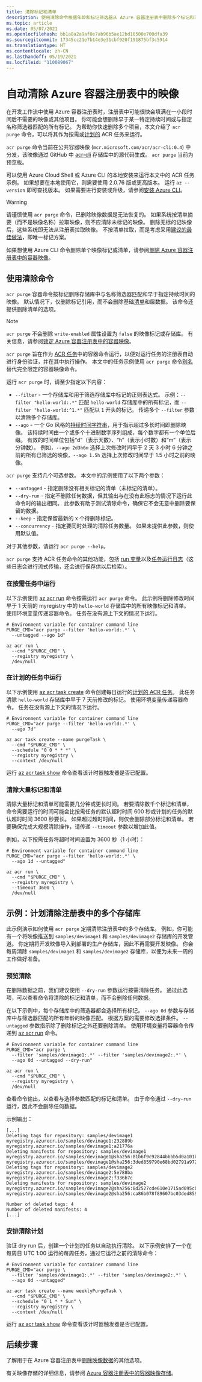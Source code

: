 ```yaml
---
title: 清除标记和清单
description: 使用清除命令根据年龄和标记筛选器从 Azure 容器注册表中删除多个标记和清单，并选择性地安排清除操作计划。
ms.topic: article
ms.date: 05/07/2021
ms.openlocfilehash: bb1a8a2a9af0e7ab96b5ae12bd10500e700dfa39
ms.sourcegitcommit: 17345cc21e7b14e3e31cbf920f191875bf3c5914
ms.translationtype: HT
ms.contentlocale: zh-CN
ms.lasthandoff: 05/19/2021
ms.locfileid: "110089067"
---
```

# <a name="automatically-purge-images-from-an-azure-container-registry"></a>自动清除 Azure 容器注册表中的映像

在开发工作流中使用 Azure 容器注册表时，注册表中可能很快会填满在一小段时间后不需要的映像或其他项目。 你可能会想删除早于某一特定持续时间或与指定名称筛选器匹配的所有标记。 为帮助你快速删除多个项目，本文介绍了 `acr purge` 命令，可以将其作为按需或[计划的](container-registry-tasks-scheduled.md) ACR 任务来运行。 

`acr purge` 命令当前在公共容器映像 (`mcr.microsoft.com/acr/acr-cli:0.4`) 中分发，该映像通过 GitHub 中 [acr-cli](https://github.com/Azure/acr-cli) 存储库中的源代码生成。 `acr purge` 当前为预览版。

可以使用 Azure Cloud Shell 或 Azure CLI 的本地安装来运行本文中的 ACR 任务示例。 如果想要在本地使用它，则需要使用 2.0.76 版或更高版本。 运行 `az --version` 即可查找版本。 如果需要进行安装或升级，请参阅[安装 Azure CLI][azure-cli-install]。 

> [!WARNING]
> 请谨慎使用 `acr purge` 命令，已删除映像数据是无法恢复的。 如果系统按清单摘要（而不是映像名称）拉取映像，则不应清除未标记的映像。 删除无标的记映像后，这些系统即无法从注册表拉取映像。 不按清单拉取，而是考虑采用[建议的最佳做法](container-registry-image-tag-version.md)，即唯一标记方案。

如果想使用 Azure CLI 命令删除单个映像标记或清单，请参阅[删除 Azure 容器注册表中的容器映像](container-registry-delete.md)。

## <a name="use-the-purge-command"></a>使用清除命令

`acr purge` 容器命令按标记删除存储库中与名称筛选器匹配和早于指定持续时间的映像。 默认情况下，仅删除标记引用，而不会删除基础[清单](container-registry-concepts.md#manifest)和层数据。 该命令还提供删除清单的选项。 

> [!NOTE]
> `acr purge` 不会删除 `write-enabled` 属性设置为 `false` 的映像标记或存储库。 有关信息，请参阅[锁定 Azure 容器注册表中的容器映像](container-registry-image-lock.md)。

`acr purge` 旨在作为 [ACR 任务](container-registry-tasks-overview.md)中的容器命令运行，以便对运行任务的注册表自动进行身份验证，并在其中执行操作。 本文中的任务示例使用 `acr purge` 命令[别名](container-registry-tasks-reference-yaml.md#aliases)替代完全限定的容器映像命令。

运行 `acr purge` 时，请至少指定以下内容：

* `--filter` - 一个存储库和用于筛选存储库中标记的正则表达式。 示例：`--filter "hello-world:.*"` 匹配 `hello-world` 存储库中的所有标记，而 `--filter "hello-world:^1.*"` 匹配以 `1` 开头的标记。 传递多个 `--filter` 参数以清除多个存储库。
* `--ago` - 一个 Go 风格的[持续时间字符串](https://golang.org/pkg/time/)，用于指示超过多长时间即删除映像。 该持续时间由一个或多个十进制数字序列组成，每个数字都有一个单位后缀。 有效的时间单位包括“d”（表示天数）、“h”（表示小时数）和“m”（表示分钟数）。 例如，`--ago 2d3h6m` 选择上次修改时间早于 2 天 3 小时 6 分钟之前的所有已筛选的映像，`--ago 1.5h` 选择上次修改时间早于 1.5 小时之前的映像。

`acr purge` 支持几个可选参数。 本文中的示例使用了以下两个参数：

* `--untagged` - 指定删除没有相关标记的清单（未标记的清单）。
* `--dry-run` - 指定不删除任何数据，但其输出与在没有此标志的情况下运行此命令时的输出相同。 此参数有助于测试清除命令，确保它不会无意中删除要保留的数据。
* `--keep` - 指定保留最新的 x 个待删除标记。
* `--concurrency` - 指定要同时处理的清除任务数量。 如果未提供此参数，则使用默认值。

对于其他参数，请运行 `acr purge --help`。 

`acr purge` 支持 ACR 任务命令的其他功能，包括 [run 变量](container-registry-tasks-reference-yaml.md#run-variables)以及[任务运行日志](container-registry-tasks-logs.md)（这些日志会进行流式传输，还会进行保存供以后检索）。

### <a name="run-in-an-on-demand-task"></a>在按需任务中运行

以下示例使用 [az acr run][az-acr-run] 命令按需运行 `acr purge` 命令。 此示例将删除修改时间早于 1 天前的 myregistry 中的 `hello-world` 存储库中的所有映像标记和清单。 使用环境变量传递容器命令。 任务在没有源上下文的情况下运行。

```azurecli
# Environment variable for container command line
PURGE_CMD="acr purge --filter 'hello-world:.*' \
  --untagged --ago 1d"

az acr run \
  --cmd "$PURGE_CMD" \
  --registry myregistry \
  /dev/null
```

### <a name="run-in-a-scheduled-task"></a>在计划的任务中运行

以下示例使用 [az acr task create][az-acr-task-create] 命令创建每日运行的[计划的 ACR 任务](container-registry-tasks-scheduled.md)。 此任务清除 `hello-world` 存储库中早于 7 天前修改的标记。 使用环境变量传递容器命令。 任务在没有源上下文的情况下运行。

```azurecli
# Environment variable for container command line
PURGE_CMD="acr purge --filter 'hello-world:.*' \
  --ago 7d"

az acr task create --name purgeTask \
  --cmd "$PURGE_CMD" \
  --schedule "0 0 * * *" \
  --registry myregistry \
  --context /dev/null
```

运行 [az acr task show][az-acr-task-show] 命令查看该计时器触发器是否已配置。

### <a name="purge-large-numbers-of-tags-and-manifests"></a>清除大量标记和清单

清除大量标记和清单可能需要几分钟或更长时间。 若要清除数千个标记和清单，命令需要运行的时间可能会比按需任务的默认超时时间 600 秒或计划的任务的默认超时时间 3600 秒要长。 如果超过超时时间，则仅会删除部分标记和清单。 若要确保完成大规模清除操作，请传递 `--timeout` 参数以增加此值。 

例如，以下按需任务将超时时间设置为 3600 秒（1 小时）：

```azurecli
# Environment variable for container command line
PURGE_CMD="acr purge --filter 'hello-world:.*' \
  --ago 1d --untagged"

az acr run \
  --cmd "$PURGE_CMD" \
  --registry myregistry \
  --timeout 3600 \
  /dev/null
```

## <a name="example-scheduled-purge-of-multiple-repositories-in-a-registry"></a>示例：计划清除注册表中的多个存储库

此示例演示如何使用 `acr purge` 定期清除注册表中的多个存储库。 例如，你可能有一个将映像推送到 `samples/devimage1` 和 `samples/devimage2` 存储库的开发管道。 你定期将开发映像导入到部署的生产存储库，因此不再需要开发映像。 你会每周清除 `samples/devimage1` 和 `samples/devimage2` 存储库，以便为未来一周的工作做好准备。

### <a name="preview-the-purge"></a>预览清除

在删除数据之前，我们建议使用 `--dry-run` 参数运行按需清除任务。 通过此选项，可以查看命令将清除的标记和清单，而不会删除任何数据。 

在以下示例中，每个存储库中的筛选器都会选择所有标记。 `--ago 0d` 参数与存储库中与筛选器匹配的所有年龄的映像匹配。 根据方案的需要修改选择条件。 `--untagged` 参数指示除了删除标记之外还要删除清单。 使用环境变量将容器命令传递到 [az acr run][az-acr-run] 命令。

```azurecli
# Environment variable for container command line
PURGE_CMD="acr purge \
  --filter 'samples/devimage1:.*' --filter 'samples/devimage2:.*' \
  --ago 0d --untagged --dry-run"

az acr run \
  --cmd "$PURGE_CMD" \
  --registry myregistry \
  /dev/null
```

查看命令输出，以查看与选择参数匹配的标记和清单。 由于命令通过 `--dry-run` 运行，因此不会删除任何数据。

示例输出：

```console
[...]
Deleting tags for repository: samples/devimage1
myregistry.azurecr.io/samples/devimage1:232889b
myregistry.azurecr.io/samples/devimage1:a21776a
Deleting manifests for repository: samples/devimage1
myregistry.azurecr.io/samples/devimage1@sha256:81b6f9c92844bbbb5d0a101b22f7c2a7949e40f8ea90c8b3bc396879d95e788b
myregistry.azurecr.io/samples/devimage1@sha256:3ded859790e68bd02791a972ab0bae727231dc8746f233a7949e40f8ea90c8b3
Deleting tags for repository: samples/devimage2
myregistry.azurecr.io/samples/devimage2:5e788ba
myregistry.azurecr.io/samples/devimage2:f336b7c
Deleting manifests for repository: samples/devimage2
myregistry.azurecr.io/samples/devimage2@sha256:8d2527cde610e1715ad095cb12bc7ed169b60c495e5428eefdf336b7cb7c0371
myregistry.azurecr.io/samples/devimage2@sha256:ca86b078f89607bc03ded859790e68bd02791a972ab0bae727231dc8746f233a

Number of deleted tags: 4
Number of deleted manifests: 4
[...]
```

### <a name="schedule-the-purge"></a>安排清除计划

验证 dry run 后，创建一个计划的任务以自动执行清除。 以下示例安排了一个在每周日 UTC 1:00 运行的每周任务，通过它运行之前的清除命令：

```azurecli
# Environment variable for container command line
PURGE_CMD="acr purge \
  --filter 'samples/devimage1:.*' --filter 'samples/devimage2:.*' \
  --ago 0d --untagged"

az acr task create --name weeklyPurgeTask \
  --cmd "$PURGE_CMD" \
  --schedule "0 1 * * Sun" \
  --registry myregistry \
  --context /dev/null
```

运行 [az acr task show][az-acr-task-show] 命令查看该计时器触发器是否已配置。

## <a name="next-steps"></a>后续步骤

了解用于在 Azure 容器注册表中[删除映像数据](container-registry-delete.md)的其他选项。

有关映像存储的详细信息，请参阅 [Azure 容器注册表中的容器映像存储](container-registry-storage.md)。

<!-- LINKS - External -->

[terms-of-use]: https://azure.microsoft.com/support/legal/preview-supplemental-terms/

<!-- LINKS - Internal -->
[azure-cli-install]: /cli/azure/install-azure-cli
[az-acr-run]: /cli/azure/acr#az_acr_run
[az-acr-task-create]: /cli/azure/acr/task#az_acr_task_create
[az-acr-task-show]: /cli/azure/acr/task#az_acr_task_show
